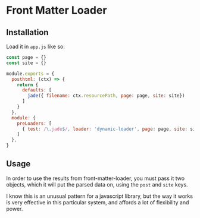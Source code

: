 # Front Matter Loader

## Installation
Load it in `app.js` like so:

```javascript
const page = {}
const site = {}

module.exports = {
  posthtml: (ctx) => {
    return {
      defaults: [
        jade({ filename: ctx.resourcePath, page: page, site: site})
      ]
    }
  },
  module: {
    preLoaders: [
      { test: /\.jade$/, loader: 'dynamic-loader', page: page, site: site}
    ]
  },
}
```

## Usage
In order to use the results from front-matter-loader, you must pass it two objects, which it will put the parsed data on, using the `post` and `site` keys.

I know this is an unusual pattern for a javascript library, but the way it works is very effective in this particular system, and affords a lot of flexibility and power.
